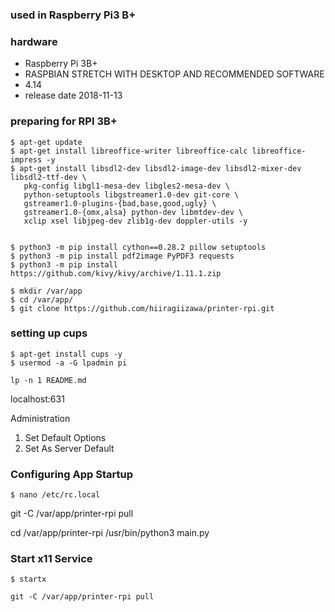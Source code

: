 ### used in Raspberry Pi3 B+

### hardware
* Raspberry Pi 3B+
* RASPBIAN STRETCH WITH DESKTOP AND RECOMMENDED SOFTWARE
* 4.14
* release date 2018-11-13


### preparing for RPI 3B+
```
$ apt-get update
$ apt-get install libreoffice-writer libreoffice-calc libreoffice-impress -y
$ apt-get install libsdl2-dev libsdl2-image-dev libsdl2-mixer-dev libsdl2-ttf-dev \
   pkg-config libgl1-mesa-dev libgles2-mesa-dev \
   python-setuptools libgstreamer1.0-dev git-core \
   gstreamer1.0-plugins-{bad,base,good,ugly} \
   gstreamer1.0-{omx,alsa} python-dev libmtdev-dev \
   xclip xsel libjpeg-dev zlib1g-dev doppler-utils -y


$ python3 -m pip install cython==0.28.2 pillow setuptools
$ python3 -m pip install pdf2image PyPDF3 requests
$ python3 -m pip install https://github.com/kivy/kivy/archive/1.11.1.zip

$ mkdir /var/app
$ cd /var/app/
$ git clone https://github.com/hiiragiizawa/printer-rpi.git
```

### setting up cups

```
$ apt-get install cups -y
$ usermod -a -G lpadmin pi

lp -n 1 README.md

```

localhost:631

Administration
1. Set Default Options
2. Set As Server Default

### Configuring App Startup
```
$ nano /etc/rc.local
```
git -C /var/app/printer-rpi pull

cd /var/app/printer-rpi
/usr/bin/python3 main.py


### Start x11 Service
```
$ startx
```



```
git -C /var/app/printer-rpi pull
```

